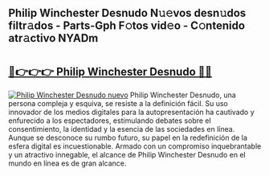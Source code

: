 ## Philip Winchester Desnudo N𝚞𝚎vos desn𝚞dos filtr𝚊dos - Parts-Gph F𝚘tos vid𝚎o - C𝚘ntenido atr𝚊ctivo NYADm

# <h2><a href="http://mb8mir.tromn.icu/?c=Philip+Winchester+Desnudo">🔗👉👉👉 Philip Winchester Desnudo 🔗🔗</a></h2>

[![Philip Winchester Desnudo nuevo](https://i.imgur.com/pEAQMta.gif)](http://mb8mir.tromn.icu/?c=Philip+Winchester+Desnudo)
Philip Winchester Desnudo, una persona compleja y esquiva, se resiste a la definición fácil. Su uso innovador de los medios digitales para la autopresentación ha cautivado y enfurecido a los espectadores, estimulando debates sobre el consentimiento, la identidad y la esencia de las sociedades en línea. Aunque se desconoce su rumbo futuro, su papel en la redefinición de la esfera digital es incuestionable. Armado con un compromiso inquebrantable y un atractivo innegable, el alcance de Philip Winchester Desnudo en el mundo en línea es de gran alcance.
